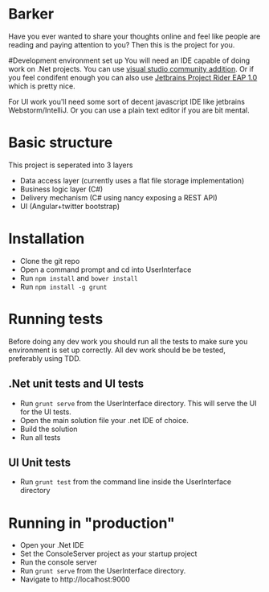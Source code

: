 # Barker
Have you ever wanted to share your thoughts online and feel like people are reading and paying attention to you? Then this is the project for you.

#Development environment set up
You will need an IDE capable of doing work on .Net projects. You can use [visual studio community addition](https://www.visualstudio.com/vs/community/). Or if you feel condifent enough you can also use [Jetbrains Project Rider EAP 1.0](https://www.jetbrains.com/rider/) which is pretty nice.

For UI work you'll need some sort of decent javascript IDE like jetbrains Webstorm/IntelliJ. Or you can use a plain text editor if you are bit mental.

# Basic structure
This project is seperated into 3 layers
- Data access layer (currently uses a flat file storage implementation)
- Business logic layer (C#)
- Delivery mechanism (C# using nancy exposing a REST API)
- UI (Angular+twitter bootstrap)

# Installation

- Clone the git repo
- Open a command prompt and cd into UserInterface
- Run ```npm install``` and ```bower install```
- Run ```npm install -g grunt```

# Running tests

Before doing any dev work you should run all the tests to make sure you environment is set up correctly. 
All dev work should be be tested, preferably using TDD.

## .Net unit tests and UI tests
- Run ```grunt serve``` from the UserInterface directory. This will serve the UI for the UI tests.
- Open the main solution file your .net IDE of choice.
- Build the solution
- Run all tests

## UI Unit tests
- Run ```grunt test``` from the command line inside the UserInterface directory 

# Running in "production"

- Open your .Net IDE
- Set the ConsoleServer project as your startup project
- Run the console server
- Run ```grunt serve``` from the UserInterface directory.
- Navigate to http://localhost:9000

